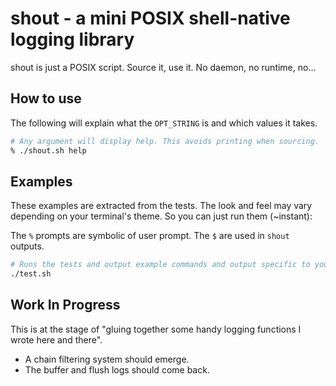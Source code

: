 # shout - a mini POSIX shell-native logging library

shout is just a POSIX script. Source it, use it. No daemon, no runtime, no...

## How to use

The following will explain what the `OPT_STRING` is and which values it takes.

```sh
# Any argument will display help. This avoids printing when sourcing.
% ./shout.sh help
```

## Examples

These examples are extracted from the tests. The look and feel may vary depending
on your terminal's theme. So you can just run them (~instant):

The `%` prompts are symbolic of user prompt. The `$` are used in `shout` outputs.

```sh
# Runs the tests and output example commands and output specific to your theme.
./test.sh
```

## Work In Progress

This is at the stage of "gluing together some handy logging functions I wrote here
and there".

- A chain filtering system should emerge.
- The buffer and flush logs should come back.
